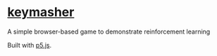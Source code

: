 # [keymasher](https://kidsedp.github.io/keymasher/)
A simple browser-based game to demonstrate reinforcement learning

Built with [p5.js](https://github.com/processing/p5.js).
